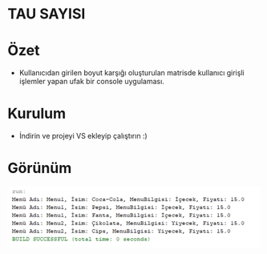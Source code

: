  # TAU SAYISI


# Özet
* Kullanıcıdan girilen boyut karşığı oluşturulan matrisde kullanıcı girişli işlemler yapan ufak bir console uygulaması.

# Kurulum
* İndirin ve projeyi VS ekleyip çalıştırın :)

# Görünüm
<p align="center">
    <img src="https://github.com/SouL-H/Design-Pattern/blob/master/Composite%20Pattern/img/img.jpg?raw=true"  alt="Observer">
 
</p>